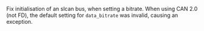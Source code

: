 Fix initialisation of an slcan bus, when setting a bitrate. When using CAN 2.0 (not FD), the default setting for `data_bitrate` was invalid, causing an exception.